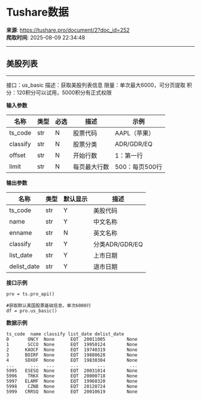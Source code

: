 # Tushare数据

**来源**: https://tushare.pro/document/2?doc_id=252  
**爬取时间**: 2025-08-09 22:34:48

---

## 美股列表

---

接口：us\_basic
描述：获取美股列表信息
限量：单次最大6000，可分页提取
积分：120积分可以试用，5000积分有正式权限

**输入参数**

| 名称 | 类型 | 必选 | 描述 | 示例 |
| --- | --- | --- | --- | --- |
| ts\_code | str | N | 股票代码 | AAPL（苹果） |
| classify | str | N | 股票分类 | ADR/GDR/EQ |
| offset | str | N | 开始行数 | 1：第一行 |
| limit | str | N | 每页最大行数 | 500：每页500行 |

**输出参数**

| 名称 | 类型 | 默认显示 | 描述 |
| --- | --- | --- | --- |
| ts\_code | str | Y | 美股代码 |
| name | str | Y | 中文名称 |
| enname | str | N | 英文名称 |
| classify | str | Y | 分类ADR/GDR/EQ |
| list\_date | str | Y | 上市日期 |
| delist\_date | str | Y | 退市日期 |

**接口示例**

```
pro = ts.pro_api()

#获取默认美国股票基础信息，单次6000行
df = pro.us_basic()
```

**数据示例**

```
ts_code  name classify list_date delist_date
0       ONCY  None      EQT  20011005        None
1       SCCO  None      EQT  19950124        None
2      KAOCF  None      EQT  19740319        None
3      BOIRF  None      EQT  19880628        None
4      SDXOF  None      EQT  19830304        None
...      ...   ...      ...       ...         ...
5995   ESESQ  None      EQT  20031014        None
5996    TRKX  None      EQT  20000718        None
5997   ELAMF  None      EQT  19960320        None
5998    CZNB  None      EQT  20120724        None
5999   CRRSQ  None      EQT  20010619        None
```
